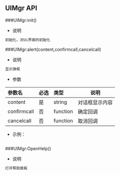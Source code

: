 ## UIMgr API ##

###UIMgr:init()
- 说明

```txt
初始化，对Ui界面的初始化
```

###UIMgr:alert(content,confirmcall,cancelcall)
- 说明

```txt
显示弹框
```
- 参数

|参数名|必选|类型|说明|
|:----|:---|:-----|-----|
|content|是|string|对话框显示内容|
|confirmcall|否|function|确定回调|
|cancelcall|否|function|取消回调|

- 示例：

```lua

```

###UIMgr:OpenHelp()
- 说明

```txt
打开帮助面板
```